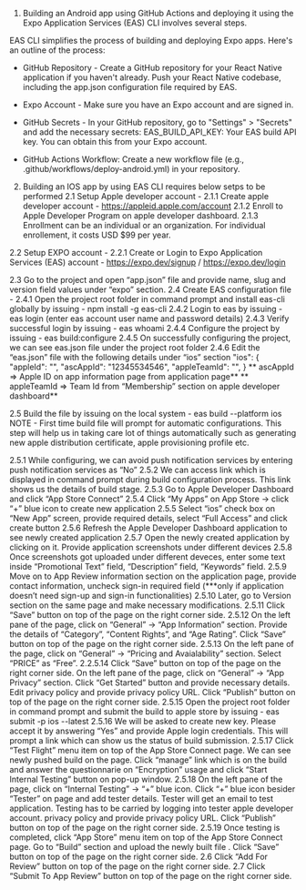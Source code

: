 
1. Building an Android app using GitHub Actions and deploying it using the Expo Application Services (EAS) CLI involves several steps. 

EAS CLI simplifies the process of building and deploying Expo apps. Here's an outline of the process:

* GitHub Repository - 
    Create a GitHub repository for your React Native application if you haven't already.
    Push your React Native codebase, including the app.json configuration file required by EAS.

* Expo Account - 
    Make sure you have an Expo account and are signed in.

* GitHub Secrets - 
    In your GitHub repository, go to "Settings" > "Secrets" and add the necessary secrets:
        EAS_BUILD_API_KEY: Your EAS build API key. You can obtain this from your Expo account.

* GitHub Actions Workflow:
    Create a new workflow file (e.g., .github/workflows/deploy-android.yml) in your repository.

2. Building an IOS app by using EAS CLI requires below setps to be performed
2.1 Setup Apple developer account - 
2.1.1 Create apple developer account - https://appleid.apple.com/account 
2.1.2 Enroll to Apple Developer Program on apple developer dashboard.
2.1.3 Enrollment can be an individual or an organization. For individual enrollement, it costs USD $99 per year.

2.2 Setup EXPO account - 
2.2.1 Create or Login to Expo Application Services (EAS) account - https://expo.dev/signup / https://expo.dev/login 

2.3 Go to the project and open “app.json” file and provide name, slug and version field values under “expo” section.
2.4 Create EAS configuration file - 
2.4.1 Open the project root folder in command prompt and install eas-cli globally by issuing - npm install -g eas-cli
2.4.2 Login to eas by issuing - eas login (enter eas account user name and password details)
2.4.3 Verify successful login by issuing - eas whoami
2.4.4 Configure the project by issuing - eas build:configure
2.4.5 On successfully configuring the project, we can see eas.json file under the project root folder
2.4.6 Edit the “eas.json” file with the following details under “ios” section
        "ios": {
                "appleId": "<Login Id>",
                "ascAppId": "12345534546",
                "appleTeamId": "<Membership Id>",
            }
        ** ascAppId => Apple ID on app information page from application page**
        ** appleTeamId => Team Id from “Membership” section on apple developer dashboard**

2.5 Build the file by issuing on the local system - eas build --platform ios
NOTE - First time build file will prompt for automatic configurations. This step will help us in taking care lot of things automatically such as generating new apple distribution certificate, apple provisioning profile etc.

2.5.1 While configuring, we can avoid push notification services by entering push notification services as “No”
2.5.2 We can access link which is displayed in command prompt during build configuration process. This link shows us the details of build stage.
2.5.3 Go to Apple Developer Dashboard and click “App Store Connect”
2.5.4 Click “My Apps” on App Store → click “+” blue icon to create new application
2.5.5 Select “ios” check box on “New App” screen, provide required details, select “Full Access” and click create button
2.5.6 Refresh the Apple Developer Dashboard application to see newly created application
2.5.7 Open the newly created application by clicking on it. Provide application screenshots under different devices
2.5.8 Once screenshots got uploaded under different deveces, enter some text inside “Promotional Text” field, “Description” field, “Keywords” field.
2.5.9 Move on to App Review information section on the application page, provide contact information, uncheck sign-in required field (***only if application doesn’t need sign-up and sign-in functionalities)
2.5.10 Later, go to Version section on the same page and make necessary modifications.
2.5.11 Click “Save” button on top of the page on the right corner side.
2.5.12 On the left pane of the page, click on “General” → “App Information” section. Provide the details of “Category”, “Content Rights”, and “Age Rating”. Click “Save” button on top of the page on the right corner side.
2.5.13 On the left pane of the page, click on “General” → “Pricing and Avaialability” section. Select “PRICE” as “Free”. 2.2.5.14 Click “Save” button on top of the page on the right corner side.
On the left pane of the page, click on “General” → “App Privacy” section. Click “Get Started” button and provide necessary details. Edit privacy policy and provide privacy policy URL. Click “Publish” button on top of the page on the right corner side.
2.5.15 Open the project root folder in command prompt and submit the build to apple store by issuing - eas submit -p ios --latest
2.5.16 We will be asked to create new key. Please accept it by answering “Yes” and provide Apple login credentials. This will prompt a link which can show us the status of build submission.
2.5.17 Click “Test Flight” menu item on top of the App Store Connect page. We can see newly pushed build on the page. Click “manage” link which is on the build and answer the questionnarie on “Encryption” usage and click “Start Internal Testing” button on pop-up window.
2.5.18 On the left pane of the page, click on “Internal Testing” → “+” blue icon. Click “+” blue icon besider “Tester” on page and add tester details. Tester will get an email to test application. Testing has to be carried by logging into tester apple developer account. privacy policy and provide privacy policy URL. Click “Publish” button on top of the page on the right corner side.
2.5.19 Once testing is completed, click “App Store” menu item on top of the App Store Connect page. Go to “Build” section and upload the newly built file . Click “Save” button on top of the page on the right corner side.
2.6 Click “Add For Review” button on top of the page on the right corner side.
2.7 Click “Submit To App Review” button on top of the page on the right corner side.
